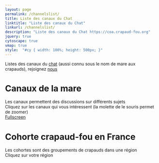 ```yaml
---
layout: page
permalink: /channelslist/
title: Liste des canaux du Chat
linktitle: "Liste des canaux du Chat"
linkurl: /channelslist/
description: "Liste des canaux du Chat https://coa.crapaud-fou.org"
jquery: true
cytoscape: true
vmap: true
style:  "#cy { width: 100%; height: 500px; }"
---
```


Listes des canaux du [chat](https://coa.crapaud-fou.org) (aussi connu sous le nom de mare aux crapauds), rejoignez [nous](https://coa.crapaud-fou.org)
# Canaux de la mare
Les canaux permettent des discussions sur différents sujets  
Cliquez sur les canaux qui vous intéressent (la molette de le souris permet de zoomer)  
<a href="./fullscreen" target="_blank">Fullscreen</a>

<div id="cy"></div>

# Cohorte crapaud-fou en France
Les cohortes sont des groupements de crapauds dans une région  
Cliquez sur votre région

<div id="vmap"></div>

<script>
    var cy = cytoscape({
        container: document.getElementById('cy'),
        elements: $.getJSON("{{ site.baseurl }}/public/data/channelslist.json"),
        style: [
            {
                selector: 'node',
                style: {
                    'label': 'data(label)',
                    'text-valign': 'center',
                    'background-color': 'data(color)',
                    'width': 'data(size)',
                    'height': 'data(size)',
                    'color': 'white',
                    'text-outline-width': 2,
                    'text-outline-color': '#888'
                }
            },
            {
                selector: 'edge',
                style: {
                    'line-color': 'data(color)'
                }
            }],
        layout: {
            name: 'cose',
            nodeDimensionsIncludeLabels: true,
            nodeOverlap: 50
        }
    });
    
    cy.on('tap', 'node', function () {
        try { // your browser may block popups
            window.open(this.data('href'));
        } catch (e) { // fall back on url change
            window.location.href = this.data('href');
        }
    });

    //TODO change this code to be generated
    regionsClick = { 'fr': function() { UpdateMap('france_fr'); },'fr-07': function() { window.open('https://coa.crapaud-fou.org/channel/cohorte-2607', '_blank') },'fr-26': function() { window.open('https://coa.crapaud-fou.org/channel/cohorte-2607', '_blank') },'fr-34': function() { window.open('https://coa.crapaud-fou.org/channel/cohorte-34', '_blank') },'be': function() { window.open('https://coa.crapaud-fou.org/channel/cohorte-belgique', '_blank') },'fr-21': function() { window.open('https://coa.crapaud-fou.org/channel/cohorte-bourgogne', '_blank') },'fr-58': function() { window.open('https://coa.crapaud-fou.org/channel/cohorte-bourgogne', '_blank') },'fr-71': function() { window.open('https://coa.crapaud-fou.org/channel/cohorte-bourgogne', '_blank') },'fr-89': function() { window.open('https://coa.crapaud-fou.org/channel/cohorte-bourgogne', '_blank') },'fr-22': function() { window.open('https://coa.crapaud-fou.org/channel/cohorte-bretagne', '_blank') },'fr-29': function() { window.open('https://coa.crapaud-fou.org/channel/cohorte-bretagne', '_blank') },'fr-35': function() { window.open('https://coa.crapaud-fou.org/channel/cohorte-bretagne', '_blank') },'fr-56': function() { window.open('https://coa.crapaud-fou.org/channel/cohorte-bretagne', '_blank') },'fr-18': function() { window.open('https://coa.crapaud-fou.org/channel/cohorte-centre', '_blank') },'fr-28': function() { window.open('https://coa.crapaud-fou.org/channel/cohorte-centre', '_blank') },'fr-36': function() { window.open('https://coa.crapaud-fou.org/channel/cohorte-centre', '_blank') },'fr-37': function() { window.open('https://coa.crapaud-fou.org/channel/cohorte-centre', '_blank') },'fr-41': function() { window.open('https://coa.crapaud-fou.org/channel/cohorte-centre', '_blank') },'fr-45': function() { window.open('https://coa.crapaud-fou.org/channel/cohorte-centre', '_blank') },'fr-08': function() { window.open('https://coa.crapaud-fou.org/channel/cohorte-grand-est', '_blank') },'fr-10': function() { window.open('https://coa.crapaud-fou.org/channel/cohorte-grand-est', '_blank') },'fr-51': function() { window.open('https://coa.crapaud-fou.org/channel/cohorte-grand-est', '_blank') },'fr-52': function() { window.open('https://coa.crapaud-fou.org/channel/cohorte-grand-est', '_blank') },'fr-54': function() { window.open('https://coa.crapaud-fou.org/channel/cohorte-grand-est', '_blank') },'fr-55': function() { window.open('https://coa.crapaud-fou.org/channel/cohorte-grand-est', '_blank') },'fr-57': function() { window.open('https://coa.crapaud-fou.org/channel/cohorte-grand-est', '_blank') },'fr-67': function() { window.open('https://coa.crapaud-fou.org/channel/cohorte-grand-est', '_blank') },'fr-68': function() { window.open('https://coa.crapaud-fou.org/channel/cohorte-grand-est', '_blank') },'fr-88': function() { window.open('https://coa.crapaud-fou.org/channel/cohorte-grand-est', '_blank') },'fr-38': function() { window.open('https://coa.crapaud-fou.org/channel/cohorte-grenoble', '_blank') },'fr-02': function() { window.open('https://coa.crapaud-fou.org/channel/cohorte-hdf', '_blank') },'fr-59': function() { window.open('https://coa.crapaud-fou.org/channel/cohorte-hdf', '_blank') },'fr-60': function() { window.open('https://coa.crapaud-fou.org/channel/cohorte-hdf', '_blank') },'fr-62': function() { window.open('https://coa.crapaud-fou.org/channel/cohorte-hdf', '_blank') },'fr-80': function() { window.open('https://coa.crapaud-fou.org/channel/cohorte-hdf', '_blank') },'fr-75': function() { window.open('https://coa.crapaud-fou.org/channel/cohorte-ile-de-france', '_blank') },'fr-77': function() { window.open('https://coa.crapaud-fou.org/channel/cohorte-ile-de-france', '_blank') },'fr-78': function() { window.open('https://coa.crapaud-fou.org/channel/cohorte-ile-de-france', '_blank') },'fr-91': function() { window.open('https://coa.crapaud-fou.org/channel/cohorte-ile-de-france', '_blank') },'fr-92': function() { window.open('https://coa.crapaud-fou.org/channel/cohorte-ile-de-france', '_blank') },'fr-93': function() { window.open('https://coa.crapaud-fou.org/channel/cohorte-ile-de-france', '_blank') },'fr-94': function() { window.open('https://coa.crapaud-fou.org/channel/cohorte-ile-de-france', '_blank') },'fr-95': function() { window.open('https://coa.crapaud-fou.org/channel/cohorte-ile-de-france', '_blank') },'re': function() { window.open('https://coa.crapaud-fou.org/channel/cohorte-la-reunion', '_blank') },'fr-14': function() { window.open('https://coa.crapaud-fou.org/channel/cohorte-normandie', '_blank') },'fr-27': function() { window.open('https://coa.crapaud-fou.org/channel/cohorte-normandie', '_blank') },'fr-50': function() { window.open('https://coa.crapaud-fou.org/channel/cohorte-normandie', '_blank') },'fr-61': function() { window.open('https://coa.crapaud-fou.org/channel/cohorte-normandie', '_blank') },'fr-76': function() { window.open('https://coa.crapaud-fou.org/channel/cohorte-normandie', '_blank') },'fr-04': function() { window.open('https://coa.crapaud-fou.org/channel/cohorte-paca', '_blank') },'fr-05': function() { window.open('https://coa.crapaud-fou.org/channel/cohorte-paca', '_blank') },'fr-06': function() { window.open('https://coa.crapaud-fou.org/channel/cohorte-paca', '_blank') },'fr-13': function() { window.open('https://coa.crapaud-fou.org/channel/cohorte-paca', '_blank') },'fr-83': function() { window.open('https://coa.crapaud-fou.org/channel/cohorte-paca', '_blank') },'fr-84': function() { window.open('https://coa.crapaud-fou.org/channel/cohorte-paca', '_blank') },'fr-74': function() { window.open('https://coa.crapaud-fou.org/channel/cohorte-paysdesavoie', '_blank') },'fr-73': function() { window.open('https://coa.crapaud-fou.org/channel/cohorte-paysdesavoie', '_blank') },'fr-09': function() { window.open('https://coa.crapaud-fou.org/channel/cohorte-sud-ouest', '_blank') },'fr-12': function() { window.open('https://coa.crapaud-fou.org/channel/cohorte-sud-ouest', '_blank') },'fr-24': function() { window.open('https://coa.crapaud-fou.org/channel/cohorte-sud-ouest', '_blank') },'fr-31': function() { window.open('https://coa.crapaud-fou.org/channel/cohorte-sud-ouest', '_blank') },'fr-32': function() { window.open('https://coa.crapaud-fou.org/channel/cohorte-sud-ouest', '_blank') },'fr-33': function() { window.open('https://coa.crapaud-fou.org/channel/cohorte-sud-ouest', '_blank') },'fr-40': function() { window.open('https://coa.crapaud-fou.org/channel/cohorte-sud-ouest', '_blank') },'fr-46': function() { window.open('https://coa.crapaud-fou.org/channel/cohorte-sud-ouest', '_blank') },'fr-47': function() { window.open('https://coa.crapaud-fou.org/channel/cohorte-sud-ouest', '_blank') },'fr-64': function() { window.open('https://coa.crapaud-fou.org/channel/cohorte-sud-ouest', '_blank') },'fr-65': function() { window.open('https://coa.crapaud-fou.org/channel/cohorte-sud-ouest', '_blank') },'fr-81': function() { window.open('https://coa.crapaud-fou.org/channel/cohorte-sud-ouest', '_blank') },'fr-82': function() { window.open('https://coa.crapaud-fou.org/channel/cohorte-sud-ouest', '_blank') },'ch': function() { window.open('https://coa.crapaud-fou.org/channel/cohorte-suisse', '_blank') }, };
    function UpdateMap(mapChoosen) {
        $('#vmap').replaceWith('<div id="vmap"></div>');
        $('#vmap').width('100%').height('800px').vectorMap({
            map: mapChoosen,
            backgroundColor: null,
            colors: { 'fr':'green','fr-07':'green','fr-26':'green','fr-34':'green','be':'green','fr-21':'green','fr-58':'green','fr-71':'green','fr-89':'green','fr-22':'green','fr-29':'green','fr-35':'green','fr-56':'green','fr-18':'green','fr-28':'green','fr-36':'green','fr-37':'green','fr-41':'green','fr-45':'green','fr-08':'green','fr-10':'green','fr-51':'green','fr-52':'green','fr-54':'green','fr-55':'green','fr-57':'green','fr-67':'green','fr-68':'green','fr-88':'green','fr-38':'green','fr-02':'green','fr-59':'green','fr-60':'green','fr-62':'green','fr-80':'green','fr-75':'green','fr-77':'green','fr-78':'green','fr-91':'green','fr-92':'green','fr-93':'green','fr-94':'green','fr-95':'green','re':'green','fr-14':'green','fr-27':'green','fr-50':'green','fr-61':'green','fr-76':'green','fr-04':'green','fr-05':'green','fr-06':'green','fr-13':'green','fr-83':'green','fr-84':'green','fr-74':'green','fr-73':'green','fr-09':'green','fr-12':'green','fr-24':'green','fr-31':'green','fr-32':'green','fr-33':'green','fr-40':'green','fr-46':'green','fr-47':'green','fr-64':'green','fr-65':'green','fr-81':'green','fr-82':'green','ch':'green', },
            hoverColor: 'yellowgreen',
            enableZoom: false,
            showTooltip: false,
            onRegionClick: function (element, code, region) {
                regionsClick[code]();
            }
        });
    }

    UpdateMap('world_en');
</script>
    
